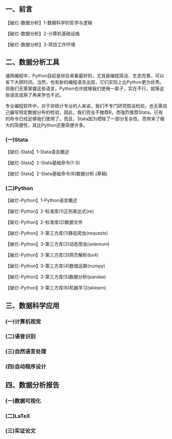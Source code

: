 
## 一、前言

【破烂-数据分析】1-数据科学的哲学与逻辑

【破烂-数据分析】2-计算机基础设施

【破烂-数据分析】3-项目工作环境

## 二、数据分析工具

通用编程中，Python目前是综合来看最好的，尤其是编程简洁、生态完善，可以省下大把时间。当然，也有新的编程语言出现，它们实际上比Python更为优秀。但我们无需掌握这些语言，Python也许就够我们使用一辈子，实在不行，就等这些语言成熟了再来学也不迟。

专业编程软件中，对于非统计专业的人来说，我们不专门研究假设检验，也无需自己编写特定数据分布的检验，因此，我们完全不推荐R，而强烈推荐Stata，已有的命令已经足够我们使用了。而且，Stata因为牺牲了一部分复杂性，而带来了极大的简便性，其比Python还要简便许多。

### (一)Stata

【破烂-Stata】1-Stata语言概述

【破烂-Stata】2-Stata基础命令(1-5)

【破烂-Stata】2-Stata基础命令(6)数据分析 (草稿)

### (二)Python

【破烂-Python】1-Python语言概述

【破烂-Python】2-标准库(1)正则表达式(re)

【破烂-Python】2-标准库(2)数据文件

【破烂-Python】3-第三方库(1)静态爬虫(requests)

【破烂-Python】3-第三方库(2)动态爬虫(selenium)

【破烂-Python】3-第三方库(3)网页解析(bs4)

【破烂-Python】3-第三方库(4)数值运算(numpy)

【破烂-Python】3-第三方库(5)数据分析(pandas)

【破烂-Python】3-第三方库(6)机器学习(sklearn)

## 三、数据科学应用

### (一)计算机视觉

### (二)语音识别

### (三)自然语言处理

### (四)自动程序设计

## 四、数据分析报告

### (一)数据可视化

### (二)LaTeX

### (三)实证论文
